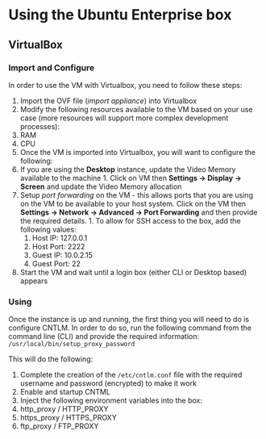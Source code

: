 # Using the Ubuntu Enterprise box

## VirtualBox

### Import and Configure

In order to use the VM with Virtualbox, you need to follow these steps:

1. Import the OVF file (_import appliance_) into Virtualbox
2. Modify the following resources available to the VM based on your use case (more resources will support more complex development processes):
  1. RAM
  2. CPU
3. Once the VM is imported into Virtualbox, you will want to configure the following:
  1. If you are using the __Desktop__ instance, update the Video Memory available to the machine
    1. Click on VM then __Settings -> Display -> Screen__ and update the Video Memory allocation
  2. Setup _port forwarding_ on the VM - this allows ports that you are using on the VM to be available to your host system.  Click on the VM then __Settings -> Network -> Advanced -> Port Forwarding__ and then provide the required details.
    1. To allow for SSH access to the box, add the following values:
      1. Host IP: 127.0.0.1
      2. Host Port: 2222
      3. Guest IP: 10.0.2.15
      4. Guest Port: 22
4. Start the VM and wait until a login box (either CLI or Desktop based) appears

### Using

Once the instance is up and running, the first thing you will need to do is configure CNTLM. In order to do so, run the following command from the command line (CLI) and provide the required information: ```/usr/local/bin/setup_proxy_password```

This will do the following:

1. Complete the creation of the ```/etc/cntlm.conf``` file with the required username and password (encrypted) to make it work
2. Enable and startup CNTML
3. Inject the following environment variables into the box:
  1. http_proxy / HTTP_PROXY
  2. https_proxy / HTTPS_PROXY
  3. ftp_proxy / FTP_PROXY